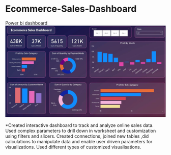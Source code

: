 # Ecommerce-Sales-Dashboard
Power bi dashboard
![image alt](https://github.com/Baljeet942000/Ecommerce-Sales-Dashboard/blob/254a66dffc8fa12e345d9ec5a1561613689cb321/ecommerce%20dash%20.JPG)

*Created interactive dashboard to track and analyze online sales data.
Used complex parameters to drill down in worksheet and customization using filters and slicers.
Created connections, joined new tables ,did calculations to manipulate data and enable user driven parameters for visualizations.
Used different types of customized visualisations.

